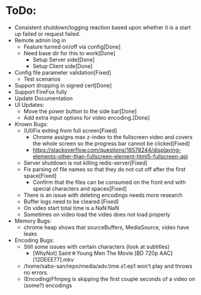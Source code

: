 # ToDo:
  - Consistent shutdown/logging reaction based upon whether it is a start up failed or request failed.
  - Remote admin log in
    - Feature turned on/off via config[Done]
    - Need base dir for this to work[Done]
      - Setup Server side[Done]
      - Setup Client side[Done]
  - Config file parameter validation[Fixed]
    - Test scenarios
  - Support dropping in signed cert[Done]
  - Support FireFox fully
  - Update Documentation
  - UI Updates:
    - Move the power button to the side bar[Done]
    - Add extra input options for video encoding.[Done]
  - Known Bugs:
    - (UI)Fix exiting from full screen[Fixed]
      - Chrome assigns max z-index to the fullscreen video and covers the whole screen so the progress bar cannot be clicked[Fixed]
      - https://stackoverflow.com/questions/18578244/displaying-elements-other-than-fullscreen-element-html5-fullscreen-api
    - Server shutdown is not killing redis-server[Fixed]
    - Fix parsing of file names so that they do not cut off after the first space[Fixed]
      - Confirm that the files can be consumed on the front end with special characters and spaces[Fixed]
    - There is an issue with deleting encodings needs more research
    - Buffer logs need to be cleared.[Fixed]
    - On video start total time is a NaN:NaN
    - Sometimes on video load the video does not load properly
  - Memory Bugs:
    - chrome heap shows that sourceBuffers, MediaSource, video have leaks
  - Encoding Bugs:
    - Still some issues with certain characters (look at subtitles)
      - [WhyNot] Saint☆Young Men The Movie [BD 720p AAC][12DEEE77].mkv
    - /home/sabo-san/repo/media/adv.time.s1.ep1 won't play and throws no errors.
    - (Encoding)Ffmpeg is skipping the first couple seconds of a video on (some?) encodings
